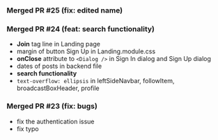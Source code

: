 ### Merged PR #25 (fix: edited name)

### Merged PR #24 (feat: search functionality)

- **Join** tag line in Landing page
- margin of button Sign Up in Landing.module.css
- **onClose** attribute to `<Dialog />` in Sign In dialog and Sign Up dialog
- dates of posts in backend file
- **search functionality**
- `text-overflow: ellipsis` in leftSideNavbar, followItem, broadcastBoxHeader, profile

### Merged PR #23 (fix: bugs)

- fix the authentication issue
- fix typo
